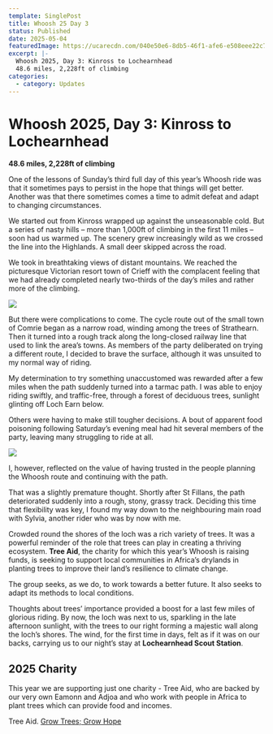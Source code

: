 ```yaml
---
template: SinglePost
title: Whoosh 25 Day 3
status: Published
date: 2025-05-04
featuredImage: https://ucarecdn.com/040e50e6-8db5-46f1-afe6-e508eee22c79/-/crop/2309x1185/0,179/-/preview/
excerpt: |-
  Whoosh 2025, Day 3: Kinross to Lochearnhead
  48.6 miles, 2,228ft of climbing
categories:
  - category: Updates
---
```

# Whoosh 2025, Day 3: Kinross to Lochearnhead

**48.6 miles, 2,228ft of climbing**

One of the lessons of Sunday’s third full day of this year’s Whoosh ride was that it sometimes pays to persist in the hope that things will get better. Another was that there sometimes comes a time to admit defeat and adapt to changing circumstances.

We started out from Kinross wrapped up against the unseasonable cold. But a series of nasty hills – more than 1,000ft of climbing in the first 11 miles – soon had us warmed up. The scenery grew increasingly wild as we crossed the line into the Highlands. A small deer skipped across the road.

We took in breathtaking views of distant mountains. We reached the picturesque Victorian resort town of Crieff with the complacent feeling that we had already completed nearly two-thirds of the day’s miles and rather more of the climbing.

![](https://ucarecdn.com/4a2fc555-38a8-476b-af5e-122ce3bd3e7a/-/crop/2309x1121/0,232/-/preview/)

But there were complications to come. The cycle route out of the small town of Comrie began as a narrow road, winding among the trees of Strathearn. Then it turned into a rough track along the long-closed railway line that used to link the area’s towns. As members of the party deliberated on trying a different route, I decided to brave the surface, although it was unsuited to my normal way of riding.

My determination to try something unaccustomed was rewarded after a few miles when the path suddenly turned into a tarmac path. I was able to enjoy riding swiftly, and traffic-free, through a forest of deciduous trees, sunlight glinting off Loch Earn below.

Others were having to make still tougher decisions. A bout of apparent food poisoning following Saturday’s evening meal had hit several members of the party, leaving many struggling to ride at all.

![](https://ucarecdn.com/e9a24328-0330-449a-9506-a39906761c38/-/crop/2225x1086/84,300/-/preview/)

I, however, reflected on the value of having trusted in the people planning the Whoosh route and continuing with the path.

That was a slightly premature thought. Shortly after St Fillans, the path deteriorated suddenly into a rough, stony, grassy track. Deciding this time that flexibility was key, I found my way down to the neighbouring main road with Sylvia, another rider who was by now with me.

Crowded round the shores of the loch was a rich variety of trees. It was a powerful reminder of the role that trees can play in creating a thriving ecosystem. **Tree Aid**, the charity for which this year’s Whoosh is raising funds, is seeking to support local communities in Africa’s drylands in planting trees to improve their land’s resilience to climate change.

The group seeks, as we do, to work towards a better future. It also seeks to adapt its methods to local conditions.

Thoughts about trees’ importance provided a boost for a last few miles of glorious riding. By now, the loch was next to us, sparkling in the late afternoon sunlight, with the trees to our right forming a majestic wall along the loch’s shores. The wind, for the first time in days, felt as if it was on our backs, carrying us to our night’s stay at **Lochearnhead Scout Station**.

## 2025 Charity

This year we are supporting just one charity - Tree Aid, who are backed by our very own Eamonn and Adjoa and who work with people in Africa to plant trees which can provide food and incomes. 

Tree Aid. [Grow Trees; Grow Hope](https://www.treeaid.org/)